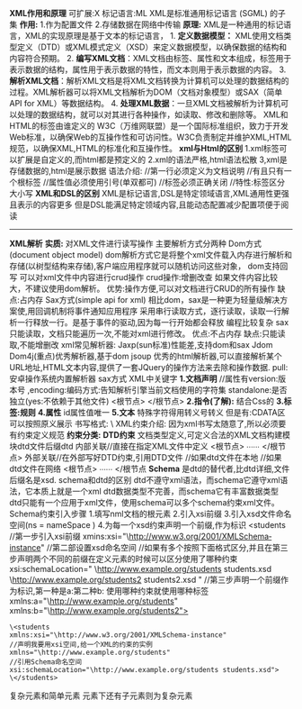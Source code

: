 **XML作用和原理**
	可扩展:X 标记语言:ML
	XML是标准通用标记语言 (SGML) 的子集
	**作用:**
	1.作为配置文件
	2.存储数据在网络中传输
	**原理:**
	XML是一种通用的标记语言，XML的实现原理是基于文本的标记语言，
	1.  **定义数据模型：** XML使用文档类型定义（DTD）或XML模式定义（XSD）来定义数据模型，以确保数据的结构和内容符合预期。
	2.  **编写XML文档**：XML文档由标签、属性和文本组成，标签用于表示数据的结构，属性用于表示数据的特性，而文本则用于表示数据的内容。
	3.  **解析XML文档**：解析XML文档是将XML文档转换为计算机可以处理的数据结构的过程。XML解析器可以将XML文档解析为DOM（文档对象模型）或SAX（简单API for XML）等数据结构。
	4.  **处理XML数据**：一旦XML文档被解析为计算机可以处理的数据结构，就可以对其进行各种操作，如读取、修改和删除等。
XML和HTML的标签由谁定义的
	W3C（万维网联盟）是一个国际标准组织，致力于开发Web标准，以确保Web的互操作性和可访问性。W3C负责制定并维护XML,HTML规范，以确保XML,HTML的标准化和互操作性。
**xml与Html的区别**
	1.xml标签可以扩展是自定义的,而html都是预定义的
	2.xml的语法严格,html语法松散
	3,xml是存储数据的,html是展示数据
	语法介绍:
	//第一行必须定义为文档说明
	//有且只有一个根标签
	//属性值必须使用引号(单双都可)
	//标签必须正确关闭
	//特性:标签区分大小写
**XML和DSL的区别**
	XML是标记语言,DSL是特定领域语言,XML通用性更强且表示的内容更多
	但是DSL能满足特定领域内容,且能动态配置减少配置项便于阅读

---
**XML解析**
	**实质:** 对XML文件进行读写操作
	主要解析方式分两种
	Dom方式(document object model)
		dom解析方式它是将整个xml文件载入内存进行解析和存储(以树型结构来存储),客户端应用程序就可以随机访问这些对象，
		dom支持回写 可以对xml文件中内容进行crud操作
		crud操作:增删改查
		如果文件内容比较大，不建议使用dom解析。
		优势:操作方便,可以对文档进行CRUD的所有操作
		缺点:占内存
	Sax方式(simple api for xml)
		相比dom，sax是一种更为轻量级解决方案使,用回调机制将事件通知应用程序
		采用串行读取方式，逐行读取，读取一行解析一行释放一行。是基于事件的驱动,因为每一行开始都会释放
		编程比较复杂
		sax只能读取，文档只能遍历一次,不能对xml进行修改。
		优点:不占内存
		缺点:只能读取,不能增删改
xml常见解析器:
	Jaxp(sun标准)性能差,支持dom和sax
	Jdom
	Dom4j(重点)优秀解析器,基于dom
	jsoup 优秀的html解析器,可以直接解析某个URL地址,HTML文本内容,提供了一套JQuery的操作方法来去除和操作数据.
	pull: 安卓操作系统内置解析器 sax方式
XML中关键字
	**1.文档声明**
	<?xml version='1,0' ?>
	//属性有version:版本号
	,encoding:编码方式:告知解析引擎当前文档使用的字符集
	standalone:是否独立(yes:不依赖于其他文件)
	<根节点>
	</根节点>
	**2.指令(了解):**
	结合Css的
	<?xml stylesheet type = "text/css" herf ="a.css"?>
	**3.标签:规则**
	**4.属性**
	id属性值唯一
	**5.文本**
	特殊字符得用转义号转义
	但是有:CDATA区可以按照原义展示
	书写格式: \\<![CDATA[数据]]>
	XML约束介绍:
	因为xml书写太随意了,所以必须要有约束定义规范
**约束分类:**
	**DTD约束**
	文档类型定义,可定义合法的XML文档构建模块dtd文件后缀dtd
	内部关联//直接在指定XML文件中定义
	<!DOCTYPE 根节点名称(例如:students) [
	DTD约束代码
	]>
	<根节点>
	∙∙∙∙∙∙
	</根节点>
	外部关联//在外部写好DTD约束,引用DTD文件
	<!DOCTYPE 根节点名称 SYSTEM “DTD文件的位置”>
	//如果dtd文件在本地
	<!DOCTYPE 根节点名称 PUBLIC "dtd文件名字" “DTD文件的位置URL”>
	//如果dtd文件在网络
	<根节点>
	∙∙∙∙∙∙
	</根节点
	**Schema**
	是dtd的替代者,比dtd详细,文件后缀名是xsd.
schema和dtd的区别
	dtd不遵守xml语法，而schema它遵守xml语法，它本质上就是一个xml
	dtd数据类型不完善，而schema它有丰富数据类型
	dtd只能有一个应用于xml文件，使用schema可以多个schema约束xml文件。
Schema约束引入步骤
	1.填写nml文档的根元素
	2.引入xsi前缀
	3.引入xsd文件命名空间(ns = nameSpace )
	4.为每一个xsd约束声明一个前缀,作为标识
	\<students
	//第一步引入xsi前缀
	xmins:xsi="\http://www.w3.org/2001/XMLSchema‐instance"
	//第二部设置xsd命名空间
	//如果有多个按照下面格式区分,并且在第三步声明两个不同的前缀在定义元素的时候可以区分使用了哪种约束
	xsi:schemaLocation="
	\http://www.example.org/students students.xsd
	\http://www.example.org/students2 students2.xsd
	"
	//第三步声明一个前缀作为标识,第一种是a:第二种b:
	使用哪种约束就使用哪种标签
	xmlns:a="\http://www.example.org/students"
	xmlns:b="\http://www.example.org/students2">
	
	\<students
	xmlns:xsi="\http://www.w3.org/2001/XMLSchema‐instance"
	//声明我要用xsi空间,给一个XML的约束的实例
	xmlns="\http://www.example.org/students"
	//引用Schema命名空间
	xsi:schemaLocation="\http://www.example.org/students students.xsd">
	\</students>
复杂元素和简单元素
	元素下还有子元素则为复杂元素